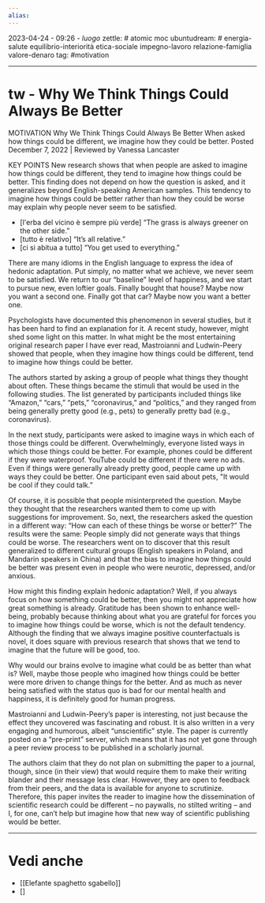 ```yaml
---
alias: 
---
```

2023-04-24 - 09:26 - *luogo*
zettle: # atomic moc
ubuntudream: # energia-salute equilibrio-interiorità etica-sociale impegno-lavoro relazione-famiglia valore-denaro 
tag: #motivation

---
# tw  - Why We Think Things Could Always Be Better

MOTIVATION
Why We Think Things Could Always Be Better
When asked how things could be different, we imagine how they could be better.
Posted December 7, 2022 |  Reviewed by Vanessa Lancaster

KEY POINTS
New research shows that when people are asked to imagine how things could be different, they tend to imagine how things could be better.
This finding does not depend on how the question is asked, and it generalizes beyond English-speaking American samples.
This tendency to imagine how things could be better rather than how they could be worse may explain why people never seem to be satisfied.
- [l'erba del vicino è sempre più verde]
  “The grass is always greener on the other side.”
- [tutto è relativo] 
  “It’s all relative.”
- [ci si abitua a tutto]
  “You get used to everything.”

There are many idioms in the English language to express the idea of hedonic adaptation. Put simply, no matter what we achieve, we never seem to be satisfied. We return to our “baseline” level of happiness, and we start to pursue new, even loftier goals. Finally bought that house? Maybe now you want a second one. Finally got that car? Maybe now you want a better one.

Psychologists have documented this phenomenon in several studies, but it has been hard to find an explanation for it. A recent study, however, might shed some light on this matter. In what might be the most entertaining original research paper I have ever read, Mastroianni and Ludwin-Peery showed that people, when they imagine how things could be different, tend to imagine how things could be better.

The authors started by asking a group of people what things they thought about often. These things became the stimuli that would be used in the following studies. The list generated by participants included things like “Amazon,” “cars,” “pets,” “coronavirus,” and “politics,” and they ranged from being generally pretty good (e.g., pets) to generally pretty bad (e.g., coronavirus).

In the next study, participants were asked to imagine ways in which each of those things could be different. Overwhelmingly, everyone listed ways in which those things could be better. For example, phones could be different if they were waterproof. YouTube could be different if there were no ads. Even if things were generally already pretty good, people came up with ways they could be better. One participant even said about pets, "It would be cool if they could talk.”

Of course, it is possible that people misinterpreted the question. Maybe they thought that the researchers wanted them to come up with suggestions for improvement. So, next, the researchers asked the question in a different way: “How can each of these things be worse or better?” The results were the same: People simply did not generate ways that things could be worse. The researchers went on to discover that this result generalized to different cultural groups (English speakers in Poland, and Mandarin speakers in China) and that the bias to imagine how things could be better was present even in people who were neurotic, depressed, and/or anxious.

How might this finding explain hedonic adaptation? Well, if you always focus on how something could be better, then you might not appreciate how great something is already. Gratitude has been shown to enhance well-being, probably because thinking about what you are grateful for forces you to imagine how things could be worse, which is not the default tendency. Although the finding that we always imagine positive counterfactuals is novel, it does square with previous research that shows that we tend to imagine that the future will be good, too.

Why would our brains evolve to imagine what could be as better than what is? Well, maybe those people who imagined how things could be better were more driven to change things for the better. And as much as never being satisfied with the status quo is bad for our mental health and happiness, it is definitely good for human progress.

Mastroianni and Ludwin-Peery’s paper is interesting, not just because the effect they uncovered was fascinating and robust. It is also written in a very engaging and humorous, albeit “unscientific” style. The paper is currently posted on a “pre-print” server, which means that it has not yet gone through a peer review process to be published in a scholarly journal.

The authors claim that they do not plan on submitting the paper to a journal, though, since (in their view) that would require them to make their writing blander and their message less clear. However, they are open to feedback from their peers, and the data is available for anyone to scrutinize. Therefore, this paper invites the reader to imagine how the dissemination of scientific research could be different – no paywalls, no stilted writing – and I, for one, can’t help but imagine how that new way of scientific publishing would be better.



---
# Vedi anche
- [[Elefante spaghetto sgabello]]
- []